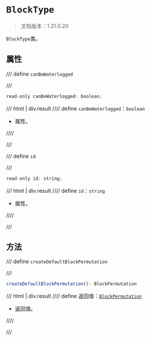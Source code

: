 # `BlockType`

> 文档版本：1.21.0.20

`BlockType`类。

## 属性

/// define
`canBeWaterlogged`


///

```js
read-only canBeWaterlogged: boolean;
```

/// html | div.result
//// define
`canBeWaterlogged`：`boolean`

- 属性。


////

///


/// define
`id`


///

```js
read-only id: string;
```

/// html | div.result
//// define
`id`：`string`

- 属性。


////

///


## 方法

/// define
`createDefaultBlockPermutation`


///

```js
createDefaultBlockPermutation(): BlockPermutation
```

/// html | div.result
//// define
返回值：[`BlockPermutation`](./blockpermutation.md)

- 返回值。


////

///

